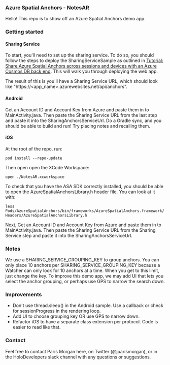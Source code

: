### Azure Spatial Anchors - NotesAR

Hello! This repo is to show off an Azure Spatial Anchors demo app. 

### Getting started

#### Sharing Service
To start, you'll need to set up the sharing service. To do so, you should follow the steps to deploy the SharingServiceSample as outlined in [Tutorial: Share Azure Spatial Anchors across sessions and devices with an Azure Cosmos DB back end](https://docs.microsoft.com/en-us/azure/spatial-anchors/tutorials/tutorial-use-cosmos-db-to-store-anchors#create-a-database-account). This will walk you through deploying the web app.

The result of this is you'll have a Sharing Service URL, which should look like "https://<app_name>.azurewebsites.net/api/anchors".

#### Android
Get an Account ID and Account Key from Azure and paste them in to MainActivity.java. Then paste the Sharing Service URL from the last step and paste it into the SharingAnchorsServiceUrl. Do a Gradle sync, and you should be able to build and run! Try placing notes and recalling them.

#### iOS

At the root of the repo, run:

`pod install --repo-update`

Then open open the XCode Workspace:

`open ./NotesAR.xcworkspace`

To check that you have the ASA SDK correctly installed, you should be able to open the AzureSpatialAnchorsLibrary.h header file. You can look at it with:

`less Pods/AzureSpatialAnchors/bin/frameworks/AzureSpatialAnchors.framework/Headers/AzureSpatialAnchorsLibrary.h`

Next, Get an Account ID and Account Key from Azure and paste them in to MainActivity.java. Then paste the Sharing Service URL from the Sharing Service step and paste it into the SharingAnchorsServiceUrl. 

### Notes

We use a SHARING_SERVICE_GROUPING_KEY to group anchors. You can only place 10 anchors per SHARING_SERVICE_GROUPING_KEY because a Watcher can only look for 10 anchors at a time. When you get to this limit, just change the key. To improve this demo app, we may add UI that lets you select the anchor grouping, or perhaps use GPS to narrow the search down. 

### Improvements

- Don't use thread.sleep() in the Android sample. Use a callback or check for sessionProgress in the rendering loop.
- Add UI to choose grouping key OR use GPS to narrow down.
- Refactor iOS to have a separate class extension per protocol. Code is easier to read like that.

### Contact

Feel free to contact Paris Morgan here, on Twitter (@jparismorgan), or in the HoloDevelopers slack channel with any questions or suggestions.

